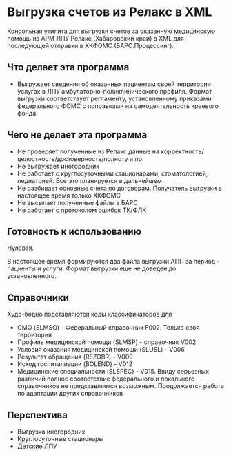 # Выгрузка счетов из Релакс в XML

Консольная утилита для выгрузки счетов за оказанную медицинскую помощь из АРМ ЛПУ Релакс (Хабаровский край) в XML  для последующей отправки в ХКФОМС (БАРС.Процессинг).

## Что делает эта программа
- Выгружает сведения об оказанных пациентам своей территории услугах в ЛПУ амбулаторно-поликлинического профиля. Формат выгрузки соответствует регламенту, установленному приказами федерального ФОМС с поправками на самодеятельность краевого фонда.

## Чего не делает эта программа
- Не проверяет полученные из Релакс данные на корректность/целостность/достоверность/полноту и пр.
- Не выгружает иногородних
- Не работает с круглосуточными стационарами, стоматологией, педиатрией. Все это планируется в дальнейшем
- Не разбивает основные счета по договорам. Получатель выгрузки в настоящее время только ХКФОМС
- Не высылает полученные файлы в БАРС
- Не работает с протоколом ошибок ТК/ФЛК

## Готовность к использованию
Нулевая.

В настоящее время формируются два файла выгрузки АПП за период - пациенты и услуги. Формат выгрузки еще не доведен до установленного.

## Справочники
Худо-бедно подставляются коды классификаторов для
- СМО (SLMSO) - Федеральный справочник F002. Только своя территория
- Профиль медицинской помощи (SLMSP) - справочник V002
- Условия оказания медицинской помощи (SLUSL) - V006
- Результат обращения (REZOBR) - V009
- Исход госпиталиации (BOLEND) - V012
- Медицинские специальности (SLSPEC) - V015. Ввиду серьезных различий полное соответствие федерального и локального справочников не представляется возможным.
Продолжается работа по адаптации других справочников

## Перспектива
- Выгрузка иногородних
- Круглосуточные стационары
- Детские ЛПУ
